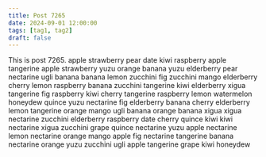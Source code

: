 ```yaml
---
title: Post 7265
date: 2024-09-01 12:00:00
tags: [tag1, tag2]
draft: false
---
```

This is post 7265.
apple
strawberry
pear
date
kiwi
raspberry
apple
tangerine
apple
strawberry
yuzu
orange
banana
yuzu
elderberry
pear
nectarine
ugli
banana
banana
lemon
zucchini
fig
zucchini
mango
elderberry
cherry
lemon
raspberry
banana
zucchini
tangerine
kiwi
elderberry
xigua
tangerine
fig
raspberry
kiwi
cherry
tangerine
raspberry
lemon
watermelon
honeydew
quince
yuzu
nectarine
fig
elderberry
banana
cherry
elderberry
lemon
tangerine
orange
mango
ugli
banana
orange
banana
xigua
xigua
nectarine
zucchini
elderberry
raspberry
date
cherry
quince
kiwi
kiwi
nectarine
xigua
zucchini
grape
quince
nectarine
yuzu
apple
nectarine
lemon
nectarine
orange
mango
apple
fig
nectarine
tangerine
banana
nectarine
orange
yuzu
zucchini
ugli
apple
tangerine
grape
kiwi
honeydew
